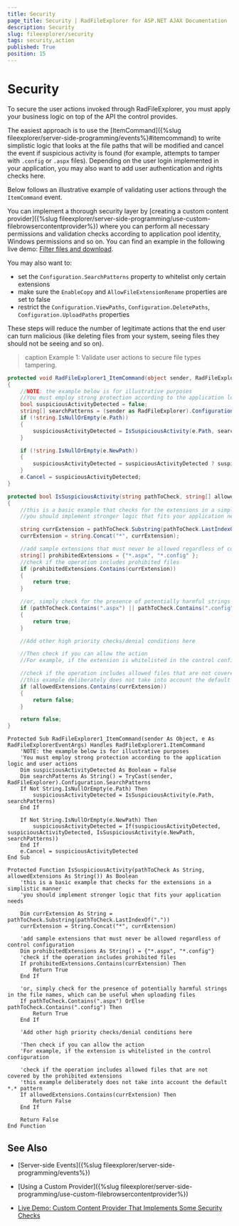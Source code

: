 ```yaml
---
title: Security
page_title: Security | RadFileExplorer for ASP.NET AJAX Documentation
description: Security
slug: fileexplorer/security
tags: security,action
published: True
position: 15
---
```


# Security

To secure the user actions invoked through RadFileExplorer, you must apply your business logic on top of the API the control provides.

The easiest approach is to use the [ItemCommand]({%slug fileexplorer/server-side-programming/events%}#itemcommand) to write simplistic logic that looks at the file paths that will be modified and cancel the event if suspicious activity is found (for example, attempts to tamper with `.config` or `.aspx` files). Depending on the user login implemented in your application, you may also want to add user authentication and rights checks here.

Below follows an illustrative example of validating user actions through the `ItemCommand` event.

You can implement a thorough security layer by [creating a custom content provider]({%slug fileexplorer/server-side-programming/use-custom-filebrowsercontentprovider%}) where you can perform all necessary permissions and validation checks according to application pool identity, Windows permissions and so on. You can find an example in the following live demo: [Filter files and download](https://demos.telerik.com/aspnet-ajax/fileexplorer/examples/applicationscenarios/filteranddownloadfiles/defaultcs.aspx).

You may also want to:

* set the `Configuration.SearchPatterns` property to whitelist only certain extensions
* make sure the `EnableCopy` and `AllowFileExtensionRename` properties are set to false
* restrict the `Configuration.ViewPaths`, `Configuration.DeletePaths`, `Configuration.UploadPaths` properties

These steps will reduce the number of legitimate actions that the end user can turn malicious (like deleting files from your system, seeing files they should not be seeing and so on).

>caption Example 1: Validate user actions to secure file types tampering.

````C#
protected void RadFileExplorer1_ItemCommand(object sender, RadFileExplorerEventArgs e)
{
    //NOTE: the example below is for illustrative purposes
    //You must employ strong protection according to the application logic and user actions
    bool suspiciousActivityDetected = false;
    string[] searchPatterns = (sender as RadFileExplorer).Configuration.SearchPatterns;
    if (!string.IsNullOrEmpty(e.Path))
    {
        suspiciousActivityDetected = IsSuspiciousActivity(e.Path, searchPatterns);
    }

    if (!string.IsNullOrEmpty(e.NewPath))
    {
        suspiciousActivityDetected = suspiciousActivityDetected ? suspiciousActivityDetected : IsSuspiciousActivity(e.NewPath, searchPatterns);
    }
    e.Cancel = suspiciousActivityDetected;
}

protected bool IsSuspiciousActivity(string pathToCheck, string[] allowedExtensions)
{
    //this is a basic example that checks for the extensions in a simplistic manner
    //you should implement stronger logic that fits your application needs

    string currExtension = pathToCheck.Substring(pathToCheck.LastIndexOf("."));
    currExtension = string.Concat("*", currExtension);

    //add sample extensions that must never be allowed regardless of control configuration
    string[] prohibitedExtensions = {"*.aspx", "*.config" };
    //check if the operation includes prohibited files
    if (prohibitedExtensions.Contains(currExtension))
    {
        return true;
    }

    //or, simply check for the presence of potentially harmful strings in the file names, which can be useful when uploading files
    if (pathToCheck.Contains(".aspx") || pathToCheck.Contains(".config"))
    {
        return true;
    }

    //Add other high priority checks/denial conditions here

    //Then check if you can allow the action
    //For example, if the extension is whitelisted in the control configuration

    //check if the operation includes allowed files that are not covered by the prohibited extensions
    //this example deliberately does not take into account the default *.* pattern
    if (allowedExtensions.Contains(currExtension))
    {
        return false;
    }

    return false;
}
````
````VB
Protected Sub RadFileExplorer1_ItemCommand(sender As Object, e As RadFileExplorerEventArgs) Handles RadFileExplorer1.ItemCommand
    'NOTE: the example below is for illustrative purposes
    'You must employ strong protection according to the application logic and user actions
    Dim suspiciousActivityDetected As Boolean = False
    Dim searchPatterns As String() = TryCast(sender, RadFileExplorer).Configuration.SearchPatterns
    If Not String.IsNullOrEmpty(e.Path) Then
        suspiciousActivityDetected = IsSuspiciousActivity(e.Path, searchPatterns)
    End If

    If Not String.IsNullOrEmpty(e.NewPath) Then
        suspiciousActivityDetected = If(suspiciousActivityDetected, suspiciousActivityDetected, IsSuspiciousActivity(e.NewPath, searchPatterns))
    End If
    e.Cancel = suspiciousActivityDetected
End Sub

Protected Function IsSuspiciousActivity(pathToCheck As String, allowedExtensions As String()) As Boolean
    'this is a basic example that checks for the extensions in a simplistic manner
    'you should implement stronger logic that fits your application needs

    Dim currExtension As String = pathToCheck.Substring(pathToCheck.LastIndexOf("."))
    currExtension = String.Concat("*", currExtension)

    'add sample extensions that must never be allowed regardless of control configuration
    Dim prohibitedExtensions As String() = {"*.aspx", "*.config"}
    'check if the operation includes prohibited files
    If prohibitedExtensions.Contains(currExtension) Then
        Return True
    End If

    'or, simply check for the presence of potentially harmful strings in the file names, which can be useful when uploading files
    If pathToCheck.Contains(".aspx") OrElse pathToCheck.Contains(".config") Then
        Return True
    End If

    'Add other high priority checks/denial conditions here

    'Then check if you can allow the action
    'For example, if the extension is whitelisted in the control configuration

    'check if the operation includes allowed files that are not covered by the prohibited extensions
    'this example deliberately does not take into account the default *.* pattern
    If allowedExtensions.Contains(currExtension) Then
        Return False
    End If

    Return False
End Function
````

## See Also

 * [Server-side Events]({%slug fileexplorer/server-side-programming/events%})

 * [Using a Custom Provider]({%slug fileexplorer/server-side-programming/use-custom-filebrowsercontentprovider%})

 * [Live Demo: Custom Content Provider That Implements Some Security Checks](https://demos.telerik.com/aspnet-ajax/fileexplorer/examples/applicationscenarios/filteranddownloadfiles/defaultcs.aspx)

